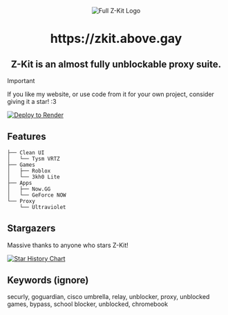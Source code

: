<p align="center">
  <img src="https://github.com/user-attachments/assets/40df0ec0-7dc4-43f3-99cb-b87a2b7b163b" alt="Full Z-Kit Logo">
<p align="center">
<h1 align="center">https://zkit.above.gay</h1>

<h2 align="center"> Z-Kit is an almost fully unblockable proxy suite.</h2>

> [!IMPORTANT]  
> If you like my website, or use code from it for your own project, consider giving it a star! :3

<a href="https://render.com/deploy?repo=https://github.com/Z-Kit-Team/Z-Kit">
<img src="https://render.com/images/deploy-to-render-button.svg" alt="Deploy to Render" />
</a>

## Features
```
├── Clean UI
│   └── Tysm VRTZ
├── Games
│   ├── Roblox
│   └── 3kh0 Lite
├── Apps
│   ├── Now.GG
│   └── GeForce NOW
└── Proxy
    └── Ultraviolet
```

## Stargazers
Massive thanks to anyone who stars Z-Kit!

[![Star History Chart](https://api.star-history.com/svg?repos=Z-Kit-Team/Z-Kit&type=Timeline)](https://www.star-history.com/#Z-Kit-Team/Z-Kit&Timeline)

## Keywords (ignore)
securly, goguardian, cisco umbrella, relay, unblocker, proxy, unblocked games, bypass, school blocker, unblocked, chromebook
